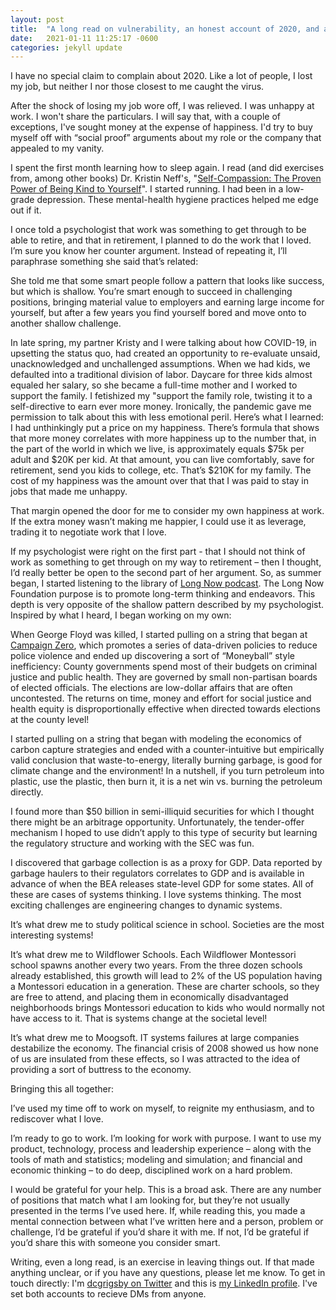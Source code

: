 ```yaml
---
layout: post
title:  "A long read on vulnerability, an honest account of 2020, and an ask for help"
date:   2021-01-11 11:25:17 -0600
categories: jekyll update
---
```


I have no special claim to complain about 2020.  Like a lot of people, I lost my job, but neither I nor those closest to me caught the virus.

After the shock of losing my job wore off, I was relieved.  I was unhappy at work.  I won't share the particulars. I will say that, with a couple of exceptions, I've sought money at the expense of happiness.  I'd try to buy myself off with “social proof” arguments about my role or the company that appealed to my vanity.

I spent the first month learning how to sleep again.  I read (and did exercises from, among other books) Dr. Kristin Neff's, "[Self-Compassion: The Proven Power of Being Kind to Yourself](https://self-compassion.org/self-compassion-kristin-neff/)".  I started running.  I had been in a low-grade depression.  These mental-health hygiene practices helped me edge out if it.

I once told a psychologist that work was something to get through to be able to retire, and that in retirement, I planned to do the work that I loved.  I’m sure you know her counter argument.  Instead of repeating it, I’ll paraphrase something she said that’s related:

She told me that some smart people follow a pattern that looks like success, but which is shallow.  You’re smart enough to succeed in challenging positions, bringing material value to employers and earning large income for yourself, but after a few years you find yourself bored and move onto to another shallow challenge. 

In late spring, my partner Kristy and I were talking about how COVID-19, in upsetting the status quo, had created an opportunity to re-evaluate unsaid, unacknowledged and unchallenged assumptions.  When we had kids, we defaulted into a traditional division of labor.  Daycare for three kids almost equaled her salary, so she became a full-time mother and I worked to support the family.  I fetishized my "support the family role, twisting it to a self-directive to earn ever more money.  Ironically, the pandemic gave me permission to talk about this with less emotional peril.  Here’s what I learned:
I had unthinkingly put a price on my happiness.  There’s formula that shows that more money correlates with more happiness up to the number that, in the part of the world in which we live, is approximately equals $75k per adult and $20K per kid.  At that amount, you can live comfortably, save for retirement, send you kids to college, etc.  That’s $210K for my family.  The cost of my happiness was the amount over that that I was paid to stay in jobs that made me unhappy.
 
That margin opened the door for me to consider my own happiness at work.  If the extra money wasn’t making me happier, I could use it as leverage, trading it to negotiate work that I love.  

If my psychologist were right on the first part - that I should not think of work as something to get through on my way to retirement – then I thought, I’d really better be open to the second part of her argument.  So, as summer began, I started listening to the library of [Long Now podcast](https://longnow.org/seminars/podcast/).  The Long Now Foundation purpose is to promote long-term thinking and endeavors.  This depth is very opposite of the shallow pattern described by my psychologist.  Inspired by what I heard, I began working on my own:

When George Floyd was killed, I started pulling on a string that began at [Campaign Zero](https://www.joincampaignzero.org/), which promotes a series of data-driven policies to reduce police violence and ended up discovering a sort of “Moneyball” style inefficiency:  County governments spend most of their budgets on criminal justice and public health.  They are governed by small non-partisan boards of elected officials.  The elections are low-dollar affairs that are often uncontested.  The returns on time, money and effort for social justice and health equity is disproportionally effective when directed towards elections at the county level! 

I started pulling on a string that began with modeling the economics of carbon capture strategies and ended with a counter-intuitive but empirically valid conclusion that waste-to-energy, literally burning garbage, is good for climate change and the environment!  In a nutshell, if you turn petroleum into plastic, use the plastic, then burn it, it is a net win vs. burning the petroleum directly.

I found more than $50 billion in semi-illiquid securities for which I thought there might be an arbitrage opportunity.  Unfortunately, the tender-offer mechanism I hoped to use didn’t apply to this type of security but learning the regulatory structure and working with the SEC was fun.

I discovered that garbage collection is as a proxy for GDP.  Data reported by garbage haulers to their regulators correlates to GDP and is available in advance of when the BEA releases state-level GDP for some states.
All of these are cases of systems thinking.  I love systems thinking.  The most exciting challenges are engineering changes to dynamic systems.

It’s what drew me to study political science in school.  Societies are the most interesting systems!  

It’s what drew me to Wildflower Schools.  Each Wildflower Montessori school spawns another every two years. From the three dozen schools already established, this growth will lead to 2% of the US population having a Montessori education in a generation.  These are charter schools, so they are free to attend, and placing them in economically disadvantaged neighborhoods brings Montessori education to kids who would normally not have access to it. That is systems change at the societal level!

It’s what drew me to Moogsoft.  IT systems failures at large companies destabilize the economy.  The financial crisis of 2008 showed us how none of us are insulated from these effects, so I was attracted to the idea of providing a sort of buttress to the economy.

Bringing this all together:

I’ve used my time off to work on myself, to reignite my enthusiasm, and to rediscover what I love.  

I’m ready to go to work.  I’m looking for work with purpose. I want to use my product, technology, process and leadership experience – along with the tools of math and statistics; modeling and simulation; and financial and economic thinking – to do deep, disciplined work on a hard problem.

I would be grateful for your help.  This is a broad ask.  There are any number of positions that match what I am looking for, but they’re not usually presented in the terms I’ve used here.   If, while reading this, you made a mental connection between what I’ve written here and a person, problem or challenge, I’d be grateful if you’d share it with me.  If not, I’d be grateful if you’d share this with someone you consider smart.

Writing, even a long read, is an exercise in leaving things out.  If that made anything unclear, or if you have any questions, please let me know.  To get in touch directly: I'm [dcgrigsby on Twitter](https://twitter.com/dcgrigsby) and this is [my LinkedIn profile](https://www.linkedin.com/in/dangrigsby/).  I've set both accounts to recieve DMs from anyone.

